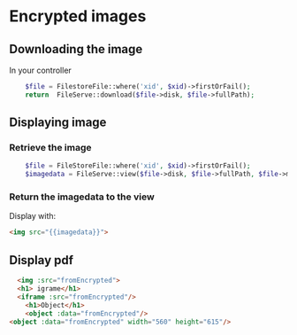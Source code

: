 # Encrypted images

## Downloading the image
In your controller
```php
    $file = FilestoreFile::where('xid', $xid)->firstOrFail();
    return  FileServe::download($file->disk, $file->fullPath);
````

## Displaying image
### Retrieve the image
```php
    $file = FileStoreFile::where('xid', $xid)->firstOrFail();
    $imagedata = FileServe::view($file->disk, $file->fullPath, $file->mime); // ie data:image/png;base64,XXXX
```

### Return the imagedata to the view
Display with:
```html
<img src="{{imagedata}}">
```


## Display pdf
```html
  <img :src="fromEncrypted">
  <h1> igrame</h1>
  <iframe :src="fromEncrypted"/>
    <h1>Object</h1>
    <object :data="fromEncrypted"/>
<object :data="fromEncrypted" width="560" height="615"/>
```

